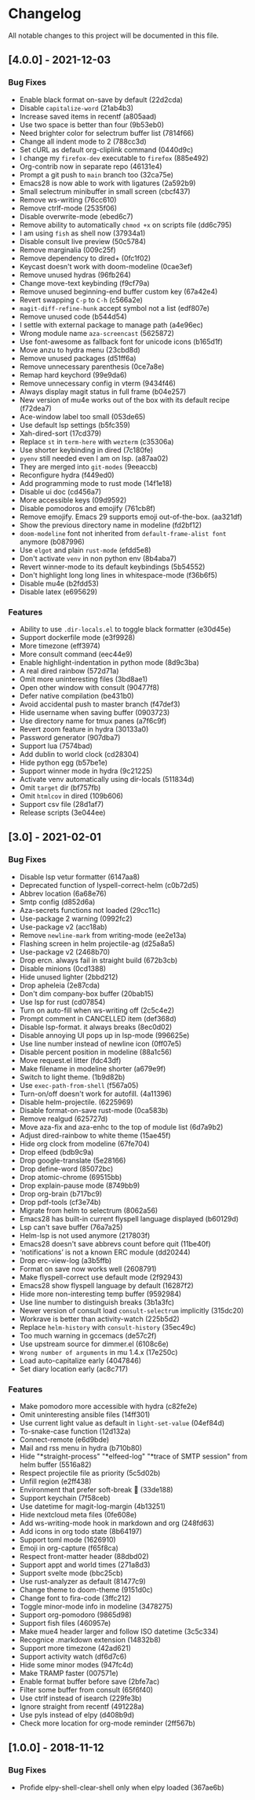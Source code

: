 # Changelog

All notable changes to this project will be documented in this file.

## [4.0.0] - 2021-12-03

### Bug Fixes

- Enable black format on-save by default (22d2cda)
- Disable `capitalize-word` (21ab4b3)
- Increase saved items in recentf (a805aad)
- Use two space is better than four (9b53eb0)
- Need brighter color for selectrum buffer list (7814f66)
- Change all indent mode to 2 (788cc3d)
- Set cURL as default org-cliplink command (0440d9c)
- I change my `firefox-dev` executable to `firefox` (885e492)
- Org-contrib now in separate repo (46131e4)
- Prompt a git push to `main` branch too (32ca75e)
- Emacs28 is now able to work with ligatures (2a592b9)
- Small selectrum minibuffer in small screen (cbcf437)
- Remove ws-writing (76cc610)
- Remove ctrlf-mode (2535f06)
- Disable overwrite-mode (ebed6c7)
- Remove ability to automatically `chmod +x` on scripts file (dd6c795)
- I am using `fish` as shell now (37934a1)
- Disable consult live preview (50c5784)
- Remove marginalia (009c25f)
- Remove dependency to dired+ (0fc1f02)
- Keycast doesn't work with doom-modeline (0cae3ef)
- Remove unused hydras (96fb264)
- Change move-text keybinding (f9cf79a)
- Remove unused beginning-end buffer custom key (67a42e4)
- Revert swapping `C-p` to `C-h` (c566a2e)
- `magit-diff-refine-hunk` accept symbol not a list (edf807e)
- Remove unused code (b544d54)
- I settle with external package to manage path (a4e96ec)
- Wrong module name `aza-screencast` (5625872)
- Use font-awesome as fallback font for unicode icons (b165d1f)
- Move anzu to hydra menu (23cbd8d)
- Remove unused packages (d51ff6a)
- Remove unnecessary parenthesis (0ce7a8e)
- Remap hard keychord (99e9da6)
- Remove unnecessary config in vterm (9434f46)
- Always display magit status in full frame (b04e257)
- New version of mu4e works out of the box with its default recipe (f72dea7)
- Ace-window label too small (053de65)
- Use default lsp settings (b5fc359)
- Xah-dired-sort (17cd379)
- Replace `st` in `term-here` with `wezterm` (c35306a)
- Use shorter keybinding in dired (7c180fe)
- `pyenv` still needed even I am on lsp. (a87aa02)
- They are merged into `git-modes` (9eeaccb)
- Reconfigure hydra (f449ed0)
- Add programming mode to rust mode (14f1e18)
- Disable ui doc (cd456a7)
- More accessible keys (09d9592)
- Disable pomodoros and emojify (761cb8f)
- Remove emojify. Emacs 29 supports emoji out-of-the-box. (aa321df)
- Show the previous directory name in modeline (fd2bf12)
- `doom-modeline` font not inherited from `default-frame-alist font` anymore (b087996)
- Use `elgot` and plain `rust-mode` (efdd5e8)
- Don't activate `venv` in non python env (8b4aba7)
- Revert winner-mode to its default keybindings (5b54552)
- Don't highlight long long lines in whitespace-mode (f36b6f5)
- Disable mu4e (b2fdd53)
- Disable latex (e695629)

### Features

- Ability to use `.dir-locals.el` to toggle black formatter (e30d45e)
- Support dockerfile mode (e3f9928)
- More timezone (eff3974)
- More consult command (eec44e9)
- Enable highlight-indentation in python mode (8d9c3ba)
- A real dired rainbow (572d71a)
- Omit more uninteresting files (3bd8ae1)
- Open other window with consult (90477f8)
- Defer native compilation (be431b0)
- Avoid accidental push to master branch (f47def3)
- Hide username when saving buffer (0903723)
- Use directory name for tmux panes (a7f6c9f)
- Revert zoom feature in hydra (30133a0)
- Password generator (907dba7)
- Support lua (7574bad)
- Add dublin to world clock (cd28304)
- Hide python egg (b57be1e)
- Support winner mode in hydra (9c21225)
- Activate venv automatically using dir-locals (511834d)
- Omit `target` dir (bf757fb)
- Omit `htmlcov` in dired (109b606)
- Support csv file (28d1af7)
- Release scripts (3e044ee)

## [3.0] - 2021-02-01

### Bug Fixes

- Disable lsp vetur formatter (6147aa8)
- Deprecated function of lyspell-correct-helm (c0b72d5)
- Abbrev location (6a68e76)
- Smtp config (d852d6a)
- Aza-secrets functions not loaded (29cc11c)
- Use-package 2 warning (0992fc2)
- Use-package v2 (acc18ab)
- Remove `newline-mark` from writing-mode (ee2e13a)
- Flashing screen in helm projectile-ag (d25a8a5)
- Use-package v2 (2468b70)
- Drop ercn. always fail in straight build (672b3cb)
- Disable minions (0cd1388)
- Hide unused lighter (2bbd212)
- Drop apheleia (2e87cda)
- Don't dim company-box buffer (20bab15)
- Use lsp for rust (cd07854)
- Turn on auto-fill when ws-writing off (2c5c4e2)
- Prompt comment in CANCELLED item (def368d)
- Disable lsp-format. it always breaks (8ec0d02)
- Disable annoying UI pops up in lsp-mode (996625e)
- Use line number instead of newline icon (0ff07e5)
- Disable percent position in modeline (88a1c56)
- Move request.el litter (fdc43df)
- Make filename in modeline shorter (a679e9f)
- Switch to light theme. (1b9d82b)
- Use `exec-path-from-shell` (f567a05)
- Turn-on/off doesn't work for autofill. (4a11396)
- Disable helm-projectile. (6225969)
- Disable format-on-save rust-mode (0ca583b)
- Remove realgud (625727d)
- Move aza-fix and aza-enhc to the top of module list (6d7a9b2)
- Adjust dired-rainbow to white theme (15ae45f)
- Hide org clock from modeline (67fe704)
- Drop elfeed (bdb9c9a)
- Drop google-translate (5e28166)
- Drop define-word (85072bc)
- Drop atomic-chrome (69515bb)
- Drop explain-pause mode (8749bb9)
- Drop org-brain (b717bc9)
- Drop pdf-tools (cf3e74b)
- Migrate from helm to selectrum (8062a56)
- Emacs28 has built-in current flyspell language displayed (b60129d)
- Lsp can't save buffer (76a7a25)
- Helm-lsp is not used anymore (217803f)
- Emacs28 doesn't save abbrevs count before quit (11be40f)
- ‘notifications’ is not a known ERC module (dd20244)
- Drop erc-view-log (a3b5ffb)
- Format on save now works well (2608791)
- Make flyspell-correct use default mode (2f92943)
- Emacs28 show flyspell language by default (16287f2)
- Hide more non-interesting temp buffer (9592984)
- Use line number to distinguish breaks (3b1a3fc)
- Newer version of consult load `consult-selectrum` implicitly (315dc20)
- Workrave is better than activity-watch (225b5d2)
- Replace `helm-history` with `consult-history` (35ec49c)
- Too much warning in gccemacs (de57c2f)
- Use upstream source for dimmer.el (6108c6e)
- `Wrong number of arguments` in mu 1.4.x (17e250c)
- Load auto-capitalize early (4047846)
- Set diary location early (ac8c717)

### Features

- Make pomodoro more accessible with hydra (c82fe2e)
- Omit uninteresting ansible files (14ff301)
- Use current light value as default in `light-set-value` (04ef84d)
- To-snake-case function (12d132a)
- Connect-remote (e6d9bde)
- Mail and rss menu in hydra (b710b80)
- Hide "*straight-process" "*elfeed-log" "*trace of SMTP session" from helm buffer (5516a82)
- Respect projectile file as priority (5c5d02b)
- Unfill region (e2ff438)
- Environment that prefer soft-break 🎉 (33de188)
- Support keychain (7f58ceb)
- Use datetime for magit-log-margin (4b13251)
- Hide nextcloud meta files (0fe608e)
- Add ws-writing-mode hook in markdown and org (248fd63)
- Add icons in org todo state (8b64197)
- Support toml mode (1626910)
- Emoji in org-capture (f65f8ca)
- Respect front-matter header (88dbd02)
- Support appt and world times (271a8d3)
- Support svelte mode (bbc25cb)
- Use rust-analyzer as default (81477c9)
- Change theme to doom-theme (9151d0c)
- Change font to fira-code (3ffc212)
- Toggle minor-mode info in modeline (3478275)
- Support org-pomodoro (9865d98)
- Support fish files (460957e)
- Make mue4 header larger and follow ISO datetime (3c5c334)
- Recognice .markdown extension (14832b8)
- Support more timezone (42ad621)
- Support activity watch (df6d7c6)
- Hide some minor modes (947fc4d)
- Make TRAMP faster (007571e)
- Enable format buffer before save (2bfe7ac)
- Filter some buffer from consult (65f6f40)
- Use ctrlf instead of isearch (229fe3b)
- Ignore straight from recentf (491228a)
- Use pyls instead of elpy (d408b9d)
- Check more location for org-mode reminder (2ff567b)

## [1.0.0] - 2018-11-12

### Bug Fixes

- Profide elpy-shell-clear-shell only when elpy loaded (367ae6b)

